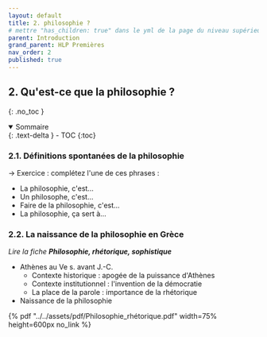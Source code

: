 ```yaml
---
layout: default
title: 2. philosophie ?
# mettre "has_children: true" dans le yml de la page du niveau supérieur
parent: Introduction
grand_parent: HLP Premières
nav_order: 2
published: true
---
```

## 2. Qu'est-ce que la philosophie ?
{: .no_toc }

<details open markdown="block">
  <summary>
    Sommaire
  </summary>
  {: .text-delta }
- TOC
{:toc}
</details>

### 2.1. Définitions spontanées de la philosophie

→ Exercice : complétez l'une de ces phrases :  
- La philosophie, c'est…
- Un philosophe, c'est…
- Faire de la philosophie, c'est…
- La philosophie, ça sert à…

### 2.2. La naissance de la philosophie en Grèce
*Lire la fiche **Philosophie, rhétorique, sophistique***

- Athènes au Ve s. avant J.-C.
  - Contexte historique : apogée de la puissance d'Athènes
  - Contexte institutionnel : l'invention de la démocratie
  - La place de la parole : importance de la rhétorique
- Naissance de la philosophie

{% pdf "../../assets/pdf/Philosophie_rhétorique.pdf" width=75% height=600px no_link %}
